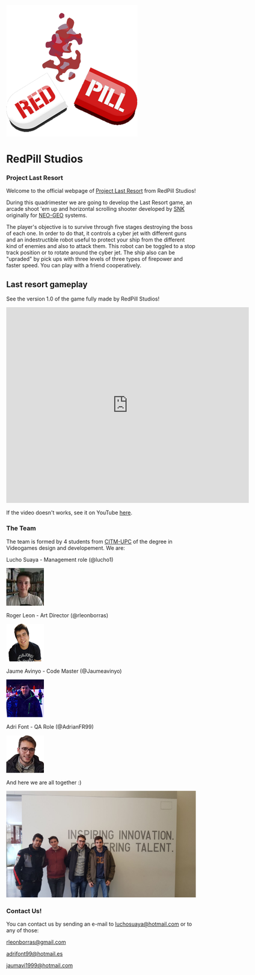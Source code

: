 <img src="Wiki Files/RedPill Logo Redimensioned.png" alt="hi" class="inline"/>

#             RedPill Studios

###          Project Last Resort

Welcome to the official webpage of [Project Last Resort](https://goo.gl/SZiUkG) from RedPill Studios!

During this quadrimester we are going to develop the Last Resort game, an arcade shoot 'em up and horizontal scrolling shooter developed by [SNK](https://en.wikipedia.org/wiki/SNK) originally for [NEO-GEO](https://es.wikipedia.org/wiki/Neo-Geo) systems.

The player's objective is to survive through five stages destroying the boss of each one. In order to do that, it controls a cyber jet with different guns and an indestructible robot useful to protect your ship from the different kind of enemies and also to attack them. This robot can be toggled to a stop track position or to rotate around the cyber jet. The ship also can be "upraded" by pick ups with three levels of three types of firepower and faster speed. You can play with a friend cooperatively.

## Last resort gameplay
See the version 1.0 of the game fully made by RedPill Studios!

<html>
<body>

<iframe width="645" height="520"
src="https://www.youtube.com/watch?v=l-2NHnRsyV8&feature=youtu.be" frameborder="0" allowfullscreen>
</iframe>



If the video doesn't works, see it on YouTube [here](https://www.youtube.com/watch?v=l-2NHnRsyV8&feature=youtu.be).


</body>
</html>


###          The Team

The team is formed by 4 students from [CITM-UPC](https://www.citm.upc.edu/) of the degree in Videogames design and developement. We are:

Lucho Suaya - Management role (@lucho1)

<img src="Web Files/Lucho.png" alt="hi" class="inline"/>


Roger Leon - Art Director (@rleonborras)

<img src="Web Files/Ruier.png" alt="hi" class="inline"/>
	

Jaume Avinyo - Code Master (@Jaumeavinyo)

<img src="Web Files/James.png" alt="hi" class="inline"/>


Adri Font - QA Role (@AdrianFR99)

<img src="Web Files/andriang.png" alt="hi" class="inline"/>
	

And here we are all together :)

<img src="Wiki Files/b16f35d8-8ca2-4e00-bf74-b592587ac36d.jpg" alt="hi" class="inline"/>


###          Contact Us!

You can contact us by sending an e-mail to luchosuaya@hotmail.com or to any of those:

rleonborras@gmail.com

adrifont99@hotmail.es

jaumavi1999@hotmail.com
